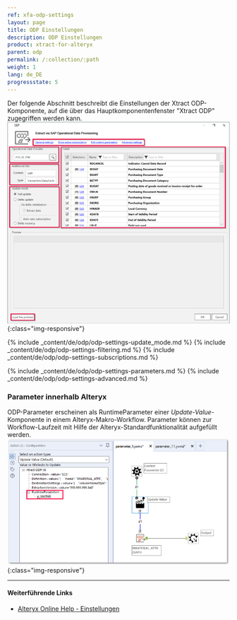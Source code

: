 ```yaml
---
ref: xfa-odp-settings
layout: page
title: ODP Einstellungen
description: ODP Einstellungen
product: xtract-for-alteryx
parent: odp
permalink: /:collection/:path
weight: 1
lang: de_DE
progressstate: 5
---
```

Der folgende Abschnitt beschreibt die Einstellungen der Xtract ODP-Komponente, auf die über das Hauptkomponentenfenster "Xtract ODP" zugegriffen werden kann.
![ODP Component](/img/content/odp/odp_overview.png){:class="img-responsive"}

{% include _content/de/odp/odp-settings-update_mode.md %} 
{% include _content/de/odp/odp-settings-filtering.md %} 
{% include _content/de/odp/odp-settings-subscriptions.md %} 

{% include _content/de/odp/odp-settings-parameters.md %}
{% include _content/de/odp/odp-settings-advanced.md %}

### Parameter innerhalb Alteryx
ODP-Parameter erscheinen als RuntimeParameter einer *Update-Value*-Komponente in einem Alteryx-Makro-Workflow. Parameter können zur Workflow-Laufzeit mit Hilfe der Alteryx-Standardfunktionalität aufgefüllt werden.
![ODP alteryx parameter](/img/content/odp/set-odp-parameter-in-xfa.png){:class="img-responsive"}

****
#### Weiterführende Links
- [Alteryx Online Help - Einstellungen](https://help.alteryx.com/current/designer/user-settings)

